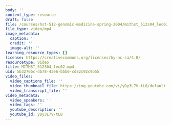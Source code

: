 ```yaml
---
body: ''
content_type: resource
draft: false
file: /courses/hst-512-genomic-medicine-spring-2004/mithst_512s04_lec02_360p_16_9.mp4
file_type: video/mp4
image_metadata:
  caption: ''
  credit: ''
  image-alt: ''
learning_resource_types: []
license: https://creativecommons.org/licenses/by-nc-sa/4.0/
resourcetype: Video
title: MITHST_512S04_lec02.mp4
uid: 5b3270bc-db78-43e6-bbb0-cd82c92c9b55
video_files:
  video_captions_file: ''
  video_thumbnail_file: https://img.youtube.com/vi/yDy3L7V-tL8/default.jpg
  video_transcript_file: ''
video_metadata:
  video_speakers: ''
  video_tags: ''
  youtube_description: ''
  youtube_id: yDy3L7V-tL8
---
```

